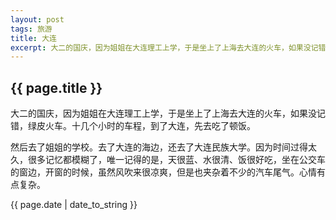 ```yaml
---
layout: post
tags: 旅游
title: 大连
excerpt: 大二的国庆，因为姐姐在大连理工上学，于是坐上了上海去大连的火车，如果没记错，绿皮火车。十几个小时的车程，到了大连，先去吃了顿饭。
---
```


## {{ page.title }}

大二的国庆，因为姐姐在大连理工上学，于是坐上了上海去大连的火车，如果没记错，绿皮火车。十几个小时的车程，到了大连，先去吃了顿饭。

然后去了姐姐的学校。去了大连的海边，还去了大连民族大学。因为时间过得太久，很多记忆都模糊了，唯一记得的是，天很蓝、水很清、饭很好吃，坐在公交车的窗边，开窗的时候，虽然风吹来很凉爽，但是也夹杂着不少的汽车尾气。心情有点复杂。

<p>{{ page.date | date_to_string }}</p>